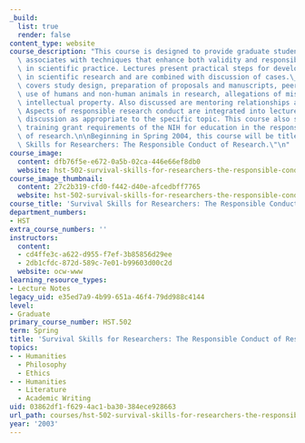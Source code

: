 ```yaml
---
_build:
  list: true
  render: false
content_type: website
course_description: "This course is designed to provide graduate students and postdoctoral\
  \ associates with techniques that enhance both validity and responsible conduct\
  \ in scientific practice. Lectures present practical steps for developing skills\
  \ in scientific research and are combined with discussion of cases.\_The course\
  \ covers study design, preparation of proposals and manuscripts, peer review, authorship,\
  \ use of humans and non-human animals in research, allegations of misconduct, and\
  \ intellectual property. Also discussed are mentoring relationships and career options.\
  \ Aspects of responsible research conduct are integrated into lectures and case\
  \ discussion as appropriate to the specific topic. This course also satisfies the\
  \ training grant requirements of the NIH for education in the responsible conduct\
  \ of research.\n\nBeginning in Spring 2004, this course will be titled \"Survival\
  \ Skills for Researchers: The Responsible Conduct of Research.\"\n"
course_image:
  content: dfb76f5e-e672-0a5b-02ca-446e66ef8db0
  website: hst-502-survival-skills-for-researchers-the-responsible-conduct-of-research-spring-2003
course_image_thumbnail:
  content: 27c2b319-cfd0-f442-d40e-afcedbff7765
  website: hst-502-survival-skills-for-researchers-the-responsible-conduct-of-research-spring-2003
course_title: 'Survival Skills for Researchers: The Responsible Conduct of Research'
department_numbers:
- HST
extra_course_numbers: ''
instructors:
  content:
  - cd4ffe3c-a622-d955-f7ef-3b85856d29ee
  - 2db1cfdc-872d-589c-7e01-b99603d00c2d
  website: ocw-www
learning_resource_types:
- Lecture Notes
legacy_uid: e35ed7a9-4b99-651a-46f4-79dd988c4144
level:
- Graduate
primary_course_number: HST.502
term: Spring
title: 'Survival Skills for Researchers: The Responsible Conduct of Research'
topics:
- - Humanities
  - Philosophy
  - Ethics
- - Humanities
  - Literature
  - Academic Writing
uid: 03862df1-f629-4ac1-ba30-384ece928663
url_path: courses/hst-502-survival-skills-for-researchers-the-responsible-conduct-of-research-spring-2003
year: '2003'
---
```

